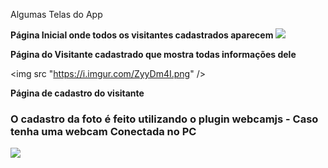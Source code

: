 Algumas Telas do App


<b>Página Inicial onde todos os visitantes cadastrados aparecem </b>
<img src ="https://i.imgur.com/WeTV9mu.png" />



<b> Página do Visitante cadastrado que mostra todas informações dele </b>

<img src "https://i.imgur.com/ZyyDm4I.png" />

<b> Página de cadastro do visitante </b>
<h3> O cadastro da foto é  feito utilizando o plugin webcamjs - Caso tenha uma webcam Conectada no PC  </h3>

<img src="https://i.imgur.com/M7fHjlu.png" />
